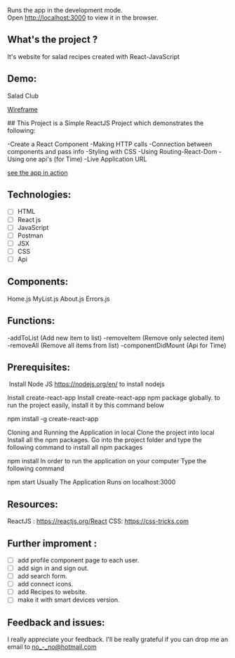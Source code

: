 
Runs the app in the development mode.<br />
Open [http://localhost:3000](http://localhost:3000) to view it in the browser.


## What's the project ?
It's website for salad recipes created with React-JavaScript

## Demo:
Salad Club

[Wireframe](salad.png)

​## This Project is a Simple ReactJS Project which demonstrates the following:

-Create a React Component
-Making HTTP calls
-Connection between components and pass info
-Styling with CSS
-Using Routing-React-Dom
-Using one api's (for Time)​​
-Live Application URL
​
 
[see the app in action](https://github.com/Noury1991/react-project)


## Technologies:

- [ ] HTML
- [ ] React js
- [ ] JavaScript
- [ ] Postman
- [ ] JSX​​
- [ ] CSS
- [ ] Api

## Components:

Home.js
MyList.js
About.js
Errors.js

## Functions:

-addToList (Add new item to list)
-removeItem (Remove only selected item)
-removeAll (Remove all items from list)
-componentDidMount (Api for Time)

## Prerequisites:
​
Install Node JS
​https://nodejs.org/en/ to install nodejs​

Install create-react-app
​Install create-react-app npm package globally. to run the project easily, install it by this command below​

npm install -g create-react-app
​

Cloning and Running the Application in local
​Clone the project into local​Install all the npm packages. Go into the project folder and type the following command to install all npm packages​

npm install
​In order to run the application on your computer Type the following command​

npm start
​Usually The Application Runs on localhost:3000​

## Resources:
​ReactJS : https://reactjs.org/​React CSS: https://css-tricks.com

## Further improment :
- [ ] add profile component page to each user.
- [ ] add sign in and sign out.
- [ ] add search form.
- [ ] add connect icons.
- [ ] add Recipes to website.
- [ ] make it with smart devices version. 

## Feedback and issues:
I really appreciate your feedback. I'll be really grateful if you can drop me an email to no_-_no@hotmail.com
